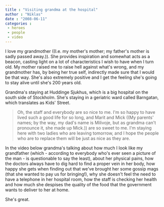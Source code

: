 ```yaml
---
title : "Visiting grandma at the hospital"
author : "Niklas"
date : "2008-06-11"
categories : 
 - heroes
 - people
 - video
---
```


I love my grandmother ((I.e. my mother's mother; my father's mother is sadly passed away.)). She provides inspiration and somewhat acts as a beacon, casting light on a lot of characteristics I wish to have when I turn old. My mother raised me to raise hell against what's wrong, and my grandmother has, by being her true self, indirectly made sure that I would be that way. She's also extremely positive and I get the feeling she's going to stay alive until she's 200 years old.

Grandma's staying at Huddinge Sjukhus, which is a big hospital on the south side of Stockholm. She's staying in a geriatric ward called Barngatan, which translates as Kids' Street.

> Oh, the staff and everybody are so nice to me. I'm so happy to have lived such a good life for so long, and Marit and Mick ((My parents' names; by the way, my dad's name is Milivoje, but as grandma can't pronounce it, she made up Mick.)) are so sweet to me. I'm staying here with two ladies who are leaving tomorrow, and I hope the people who are to replace them will be just as nice as they are.

In the video below grandma's talking about how much I look like my grandfather (which - according to everybody who's ever seen a picture of the man - is questionable to say the least), about her physical pains, how the doctors always have to dig hard to find a proper vein in her body, how happy she gets when finding out that we've brought her some gossip mags (that she wanted to pay us for bringing!), why she doesn't feel the need to have a telephone in her hospital room, how the staff is checking her health and how much she despises the quality of the food that the government wants to deliver to her at home.

She's great.
